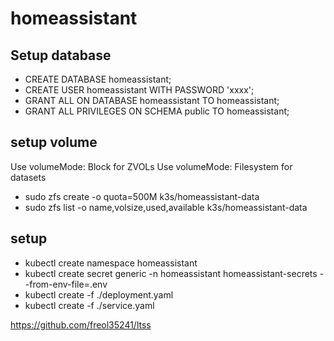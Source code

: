 # homeassistant

## Setup database
* CREATE DATABASE homeassistant;
* CREATE USER homeassistant WITH PASSWORD 'xxxx';
* GRANT ALL ON DATABASE homeassistant TO homeassistant;
* GRANT ALL PRIVILEGES  ON SCHEMA public TO homeassistant;

## setup volume
Use volumeMode: Block for ZVOLs
Use volumeMode: Filesystem for datasets 

* sudo zfs create -o quota=500M k3s/homeassistant-data  
* sudo zfs list -o name,volsize,used,available k3s/homeassistant-data

## setup
* kubectl create namespace homeassistant
* kubectl create secret generic -n homeassistant  homeassistant-secrets --from-env-file=.env
* kubectl create -f ./deployment.yaml
* kubectl create -f ./service.yaml

https://github.com/freol35241/ltss
